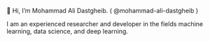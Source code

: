👋 Hi, I’m Mohammad Ali Dastgheib. ( @mohammad-ali-dastgheib )

I am an experienced researcher and developer in the fields machine learning, data science, and deep learning.
